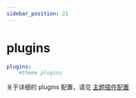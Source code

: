```yaml
---
sidebar_position: 21
---
```


# plugins

```yaml
plugins:
	#theme plugins
```

关于详细的 plugins 配置，请见 [主题插件配置]()

